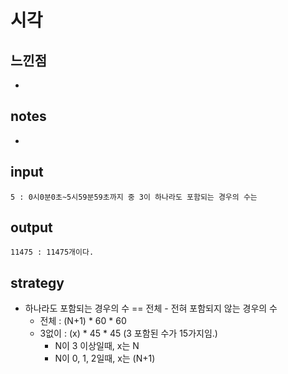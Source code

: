 # 시각

## 느낀점
* 

## notes
* 

## input
```
5 : 0시0분0초~5시59분59초까지 중 3이 하나라도 포함되는 경우의 수는
```

## output
```
11475 : 11475개이다.
```

## strategy
* 하나라도 포함되는 경우의 수 == 전체 - 전혀 포함되지 않는 경우의 수
  * 전체 : (N+1) * 60 * 60
  * 3없이 : (x) * 45 * 45 (3 포함된 수가 15가지임.)
    * N이 3 이상일때, x는 N
    * N이 0, 1, 2일때, x는 (N+1)